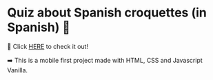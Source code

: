 # Quiz about Spanish croquettes (in Spanish) 🤤
<p>🔗 Click <a href="https://airin181.github.io/quiz-croquetas/">HERE</a> to check it out!</p>

<p>➡️ This is a mobile first project made with HTML, CSS and Javascript Vanilla. </p>
